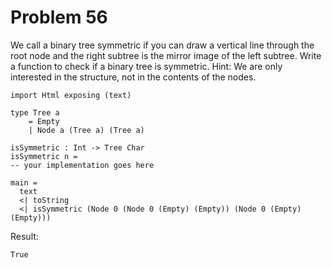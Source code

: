 # Problem 56

We call a binary tree symmetric if you can draw a vertical line through the root node and the right subtree is the mirror image of the left subtree. Write a function to check if a binary tree is symmetric. Hint: We are only interested in the structure, not in the contents of the nodes.

```
import Html exposing (text)

type Tree a
    = Empty
    | Node a (Tree a) (Tree a)

isSymmetric : Int -> Tree Char 
isSymmetric n = 
-- your implementation goes here

main = 
  text 
  <| toString 
  <| isSymmetric (Node 0 (Node 0 (Empty) (Empty)) (Node 0 (Empty) (Empty)))    
```

Result:
```
True
```
